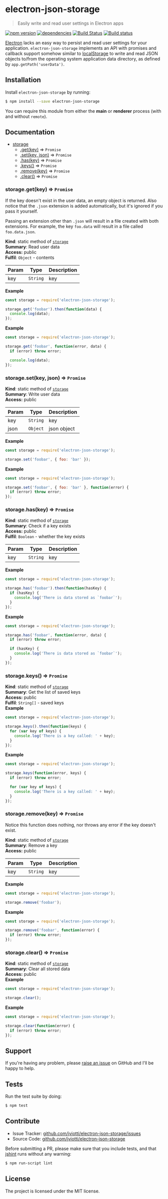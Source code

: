 electron-json-storage
=====================

> Easily write and read user settings in Electron apps

[![npm version](https://badge.fury.io/js/electron-json-storage.svg)](http://badge.fury.io/js/electron-json-storage)
[![dependencies](https://david-dm.org/jviotti/electron-json-storage.svg)](https://david-dm.org/jviotti/electron-json-storage.svg)
[![Build Status](https://travis-ci.org/jviotti/electron-json-storage.svg?branch=master)](https://travis-ci.org/jviotti/electron-json-storage)
[![Build status](https://ci.appveyor.com/api/projects/status/j9k3k7mgraardwvd/branch/master?svg=true)](https://ci.appveyor.com/project/jviotti/electron-json-storage/branch/master)

[Electron](http://electron.atom.io) lacks an easy way to persist and read user settings for your application. `electron-json-storage` implements an API with promises and callback support somehow similar to [localStorage](https://developer.mozilla.org/en/docs/Web/API/Window/localStorage) to write and read JSON objects to/from the operating system application data directory, as defined by `app.getPath('userData')`.

Installation
------------

Install `electron-json-storage` by running:

```sh
$ npm install --save electron-json-storage
```

You can require this module from either the **main** or **renderer** process (with and without `remote`).

Documentation
-------------


* [storage](#module_storage)
    * [.get(key)](#module_storage.get) ⇒ <code>Promise</code>
    * [.set(key, json)](#module_storage.set) ⇒ <code>Promise</code>
    * [.has(key)](#module_storage.has) ⇒ <code>Promise</code>
    * [.keys()](#module_storage.keys) ⇒ <code>Promise</code>
    * [.remove(key)](#module_storage.remove) ⇒ <code>Promise</code>
    * [.clear()](#module_storage.clear) ⇒ <code>Promise</code>

<a name="module_storage.get"></a>
### storage.get(key) ⇒ <code>Promise</code>
If the key doesn't exist in the user data, an empty object is returned.
Also notice that the `.json` extension is added automatically, but it's
ignored if you pass it yourself.

Passing an extension other than `.json` will result in a file created
with both extensions. For example, the key `foo.data` will result in a file
called `foo.data.json`.

**Kind**: static method of <code>[storage](#module_storage)</code>  
**Summary**: Read user data  
**Access:** public  
**Fulfil**: <code>Object</code> - contents  

| Param | Type | Description |
| --- | --- | --- |
| key | <code>String</code> | key |

**Example**  
```js
const storage = require('electron-json-storage');

storage.get('foobar').then(function(data) {
  console.log(data);
});
```
**Example**  
```js
const storage = require('electron-json-storage');

storage.get('foobar', function(error, data) {
  if (error) throw error;

  console.log(data);
});
```
<a name="module_storage.set"></a>
### storage.set(key, json) ⇒ <code>Promise</code>
**Kind**: static method of <code>[storage](#module_storage)</code>  
**Summary**: Write user data  
**Access:** public  

| Param | Type | Description |
| --- | --- | --- |
| key | <code>String</code> | key |
| json | <code>Object</code> | json object |

**Example**  
```js
const storage = require('electron-json-storage');

storage.set('foobar', { foo: 'bar' });
```
**Example**  
```js
const storage = require('electron-json-storage');

storage.set('foobar', { foo: 'bar' }, function(error) {
  if (error) throw error;
});
```
<a name="module_storage.has"></a>
### storage.has(key) ⇒ <code>Promise</code>
**Kind**: static method of <code>[storage](#module_storage)</code>  
**Summary**: Check if a key exists  
**Access:** public  
**Fulfil**: <code>Boolean</code> - whether the key exists  

| Param | Type | Description |
| --- | --- | --- |
| key | <code>String</code> | key |

**Example**  
```js
const storage = require('electron-json-storage');

storage.has('foobar').then(function(hasKey) {
  if (hasKey) {
    console.log('There is data stored as `foobar`');
  }
});
```
**Example**  
```js
const storage = require('electron-json-storage');

storage.has('foobar', function(error, data) {
  if (error) throw error;

  if (hasKey) {
    console.log('There is data stored as `foobar`');
  }
});
```
<a name="module_storage.keys"></a>
### storage.keys() ⇒ <code>Promise</code>
**Kind**: static method of <code>[storage](#module_storage)</code>  
**Summary**: Get the list of saved keys  
**Access:** public  
**Fulfil**: <code>String[]</code> - saved keys  
**Example**  
```js
const storage = require('electron-json-storage');

storage.keys().then(function(keys) {
  for (var key of keys) {
    console.log('There is a key called: ' + key);
  }
});
```
**Example**  
```js
const storage = require('electron-json-storage');

storage.keys(function(error, keys) {
  if (error) throw error;

  for (var key of keys) {
    console.log('There is a key called: ' + key);
  }
});
```
<a name="module_storage.remove"></a>
### storage.remove(key) ⇒ <code>Promise</code>
Notice this function does nothing, nor throws any error
if the key doesn't exist.

**Kind**: static method of <code>[storage](#module_storage)</code>  
**Summary**: Remove a key  
**Access:** public  

| Param | Type | Description |
| --- | --- | --- |
| key | <code>String</code> | key |

**Example**  
```js
const storage = require('electron-json-storage');

storage.remove('foobar');
```
**Example**  
```js
const storage = require('electron-json-storage');

storage.remove('foobar', function(error) {
  if (error) throw error;
});
```
<a name="module_storage.clear"></a>
### storage.clear() ⇒ <code>Promise</code>
**Kind**: static method of <code>[storage](#module_storage)</code>  
**Summary**: Clear all stored data  
**Access:** public  
**Example**  
```js
const storage = require('electron-json-storage');

storage.clear();
```
**Example**  
```js
const storage = require('electron-json-storage');

storage.clear(function(error) {
  if (error) throw error;
});
```

Support
-------

If you're having any problem, please [raise an issue](https://github.com/jviotti/electron-json-storage/issues/new) on GitHub and I'll be happy to help.

Tests
-----

Run the test suite by doing:

```sh
$ npm test
```

Contribute
----------

- Issue Tracker: [github.com/jviotti/electron-json-storage/issues](https://github.com/jviotti/electron-json-storage/issues)
- Source Code: [github.com/jviotti/electron-json-storage](https://github.com/jviotti/electron-json-storage)

Before submitting a PR, please make sure that you include tests, and that [jshint](http://jshint.com) runs without any warning:

```sh
$ npm run-script lint
```

License
-------

The project is licensed under the MIT license.
